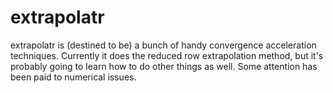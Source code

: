 extrapolatr
===========

extrapolatr is (destined to be) a bunch of handy convergence
acceleration techniques.  Currently it does the reduced row
extrapolation method, but it's probably going to learn how to do other
things as well.  Some attention has been paid to numerical issues.